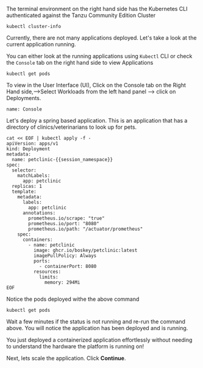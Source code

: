 The terminal environment on the right hand side has the Kubernetes CLI authenticated against the Tanzu Community Edition Cluster

```execute
kubectl cluster-info
```

Currently, there are not many applications deployed. Let's take a look at the current application running.

You can either look at the running applications using `Kubectl` CLI or check the `Console` tab on the right hand side to view Applications

```execute
kubectl get pods
```

To view in the User Interface (UI), Click on the Console tab  on the Right Hand side,-->Select  Workloads from the left hand panel --> click on Deployments.

```dashboard:open-dashboard
name: Console
```

Let's deploy a spring based application. This is an application that has a directory of clinics/veterinarians to look up for pets.

```execute
cat << EOF | kubectl apply -f -
apiVersion: apps/v1
kind: Deployment
metadata:
  name: petclinic-{{session_namespace}}
spec:
  selector:
    matchLabels:
      app: petclinic
  replicas: 1
  template:
    metadata:
      labels:
        app: petclinic
      annotations:
        prometheus.io/scrape: "true"
        prometheus.io/port: "8080"
        prometheus.io/path: "/actuator/prometheus"
    spec:
      containers:
        - name: petclinic
          image: ghcr.io/boskey/petclinic:latest
          imagePullPolicy: Always
          ports:
            - containerPort: 8080
          resources:
            limits:
              memory: 294Mi
EOF
```

Notice the pods deployed withe the above command

```execute
kubectl get pods
```

Wait a few minutes if the status is not running and re-run the command above. You will notice the application has been deployed and is running.

You just deployed a containerized application effortlessly without needing to understand the hardware the platform is running on!

Next, lets scale the application. Click **Continue**. 
